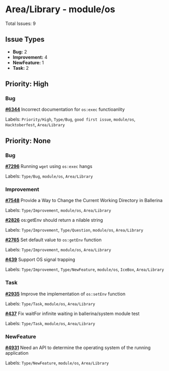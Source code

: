 # Area/Library - module/os

Total Issues: 9

## Issue Types

- **Bug:** 2
- **Improvement:** 4
- **NewFeature:** 1
- **Task:** 2

## Priority: High

### Bug

**[#6344](https://github.com/ballerina-platform/ballerina-library/issues/6344)** Incorrect documentation for `os:exec` functioanlity

Labels: `Priority/High`, `Type/Bug`, `good first issue`, `module/os`, `Hacktoberfest`, `Area/Library`

## Priority: None

### Bug

**[#7296](https://github.com/ballerina-platform/ballerina-library/issues/7296)** Running `wget` using `os:exec` hangs

Labels: `Type/Bug`, `module/os`, `Area/Library`

### Improvement

**[#7548](https://github.com/ballerina-platform/ballerina-library/issues/7548)** Provide a Way to Change the Current Working Directory in Ballerina

Labels: `Type/Improvement`, `module/os`, `Area/Library`

**[#2826](https://github.com/ballerina-platform/ballerina-library/issues/2826)** os:getEnv should return a nilable string

Labels: `Type/Improvement`, `Type/Question`, `module/os`, `Area/Library`

**[#2765](https://github.com/ballerina-platform/ballerina-library/issues/2765)** Set default value to `os:getEnv` function 

Labels: `Type/Improvement`, `module/os`, `Area/Library`

**[#439](https://github.com/ballerina-platform/ballerina-library/issues/439)** Support OS signal trapping

Labels: `Type/Improvement`, `Type/NewFeature`, `module/os`, `IceBox`, `Area/Library`

### Task

**[#2935](https://github.com/ballerina-platform/ballerina-library/issues/2935)** Improve the implementation of `os:setEnv` function

Labels: `Type/Task`, `module/os`, `Area/Library`

**[#437](https://github.com/ballerina-platform/ballerina-library/issues/437)** Fix waitFor infinite waiting in ballerina/system module test

Labels: `Type/Task`, `module/os`, `Area/Library`

### NewFeature

**[#4931](https://github.com/ballerina-platform/ballerina-library/issues/4931)** Need an API to determine the operating system of the running application

Labels: `Type/NewFeature`, `module/os`, `Area/Library`

